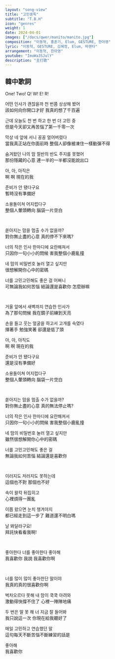 ```yaml
---
layout: "song-view"
title: "고민중독"
subtitle: "T.B.H"
icon: "genres"
weight: 1
date: 2024-04-01
images: ["/docs/qwer/manito/manito.jpg"]
composition: "이동혁, 홍훈기, Elum, GESTURE, 한아영"
lyric: "이동혁, GESTURE, 김혜정, Elum, 마젠타"
arrangement: "이동혁, 한아영"
youtube: "ImuWa3SJulY"
description: "主打歌"
---
```


## 韓中歌詞

One! Two! Q! W! E! R!  

어떤 인사가 괜찮을까 천 번쯤 상상해 봤어  
該如何向你開口才好 我真的想了千百遍  

근데 오늘도 천 번 하고 한 번 더 고민 중  
但是今天卻又再苦惱了第一千零一次  

막상 네 앞에 서니 꽁꽁 얼어버렸다  
當我真正站在你面前時 整個人卻像被凍住一樣動彈不得  

숨겨왔던 나의 맘 절반의 반도 주지를 못했어  
那份隱藏的心意 連一半的一半都沒能說出口  

아, 아, 아직은  
啊 啊 現在的我  

준비가 안 됐다구요  
暫時沒有準備好  

소용돌이쳐 어지럽다구  
整個人暈頭轉向 腦袋一片空白  

<br>

쏟아지는 맘을 멈출 수가 없을까?  
對你無止盡的心意 真的停不下來嗎?  

너의 작은 인사 한마디에 요란해져서  
只因你一句小小的問候 害我整個小鹿亂撞  

네 맘의 비밀번호 눌러 열고 싶지만  
很想解開你心中的密碼  

너를 고민고민해도 좋은 걸 어쩌니  
可無論我如何苦惱 結論還是喜歡你 怎麼辦嘛  

<br>

거울 앞에서 새벽까지 연습한 인사가  
為了那句問候 我在鏡子前練到天亮

손을 들고 웃는 얼굴을 하고서 고개를 숙였다  
揮著手 勉強笑著 卻還是低了頭  

아, 아, 아직도  
啊 啊 現在的我  

준비가 안 됐다구요  
還是沒有準備好  

소용돌이쳐 어지럽다구  
整個人暈頭轉向 腦袋一片空白  

<br>

쏟아지는 맘을 멈출 수가 없을까?  
對你無止盡的心意 真的無法停止嗎?  

너의 작은 인사 한마디에 요란해져서  
只因你一句小小的問候 害我整個小鹿亂撞  

네 맘의 비밀번호 눌러 열고 싶지만  
雖然很想解開你心中的密碼  

너를 고민고민해도 좋은 걸  
無論我如何苦惱 結論還是喜歡你  

<br>

이러지도 저러지도 못하는데  
這個也不對 那個也不好  

속이 왈칵 뒤집히고  
心裡煩得一團亂  

이쯤 왔으면 눈치 챙겨야지  
都已經走到這一步了 難道還不明白嗎  

날 봐달라구요!  
拜託快看看我啊!  

<br>

좋아한다 너를 좋아한다 좋아해  
我喜歡你 我說 我喜歡你啊  

<br>

너를 많이 많이 좋아한단 말이야  
我真的真的很喜歡你啊  

벅차오르다 못해 내 맘이 쿡쿡 아려와  
激動得快撐不住了 心裡一陣陣地痛  

두 번은 말 못 해 너 지금 잘 들어봐  
我只說這一次 你現在給我聽好了  

매일 고민하고 연습했던 말  
這句每天不斷苦惱不斷練習的話是  

좋아해  
我喜歡你  
